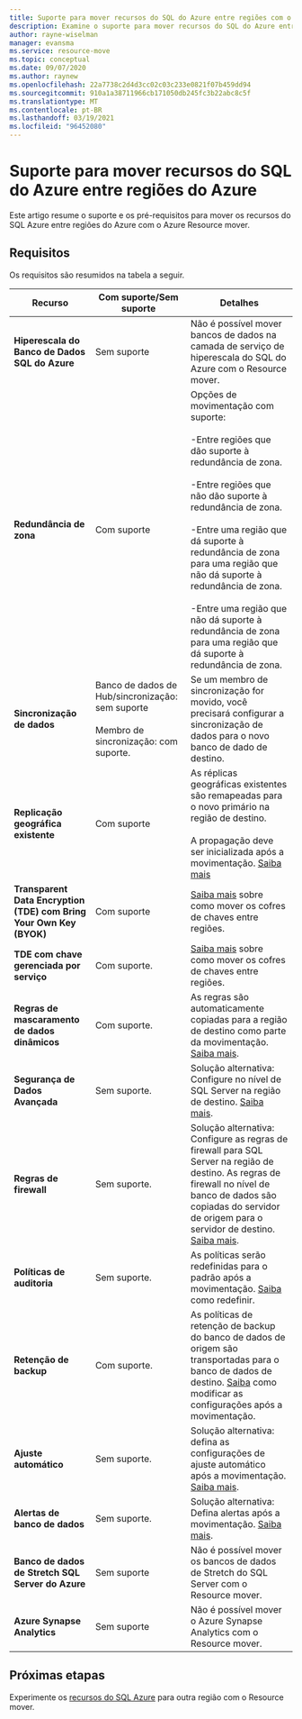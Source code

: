 ```yaml
---
title: Suporte para mover recursos do SQL do Azure entre regiões com o Azure Resource mover.
description: Examine o suporte para mover recursos do SQL do Azure entre regiões com o Azure Resource mover.
author: rayne-wiselman
manager: evansma
ms.service: resource-move
ms.topic: conceptual
ms.date: 09/07/2020
ms.author: raynew
ms.openlocfilehash: 22a7738c2d4d3cc02c03c233e0821f07b459dd94
ms.sourcegitcommit: 910a1a38711966cb171050db245fc3b22abc8c5f
ms.translationtype: MT
ms.contentlocale: pt-BR
ms.lasthandoff: 03/19/2021
ms.locfileid: "96452080"
---
```

# <a name="support-for-moving-azure-sql-resources-between-azure-regions"></a>Suporte para mover recursos do SQL do Azure entre regiões do Azure

Este artigo resume o suporte e os pré-requisitos para mover os recursos do SQL Azure entre regiões do Azure com o Azure Resource mover.

## <a name="requirements"></a>Requisitos

Os requisitos são resumidos na tabela a seguir.

**Recurso** | **Com suporte/Sem suporte** | **Detalhes**
--- | --- | ---
**Hiperescala do Banco de Dados SQL do Azure** | Sem suporte | Não é possível mover bancos de dados na camada de serviço de hiperescala do SQL do Azure com o Resource mover.
**Redundância de zona** | Com suporte |  Opções de movimentação com suporte:<br/><br/> -Entre regiões que dão suporte à redundância de zona.<br/><br/> -Entre regiões que não dão suporte à redundância de zona.<br/><br/> -Entre uma região que dá suporte à redundância de zona para uma região que não dá suporte à redundância de zona.<br/><br/> -Entre uma região que não dá suporte à redundância de zona para uma região que dá suporte à redundância de zona. 
**Sincronização de dados** | Banco de dados de Hub/sincronização: sem suporte<br/><br/> Membro de sincronização: com suporte. | Se um membro de sincronização for movido, você precisará configurar a sincronização de dados para o novo banco de dado de destino.
**Replicação geográfica existente** | Com suporte | As réplicas geográficas existentes são remapeadas para o novo primário na região de destino.<br/><br/> A propagação deve ser inicializada após a movimentação. [Saiba mais](../azure-sql/database/active-geo-replication-configure-portal.md)
**Transparent Data Encryption (TDE) com Bring Your Own Key (BYOK)** | Com suporte | [Saiba mais](../key-vault/general/move-region.md) sobre como mover os cofres de chaves entre regiões.
**TDE com chave gerenciada por serviço** | Com suporte. |  [Saiba mais](../key-vault/general/move-region.md) sobre como mover os cofres de chaves entre regiões.
**Regras de mascaramento de dados dinâmicos** | Com suporte. | As regras são automaticamente copiadas para a região de destino como parte da movimentação. [Saiba mais](../azure-sql/database/dynamic-data-masking-configure-portal.md).
**Segurança de Dados Avançada** | Sem suporte. | Solução alternativa: Configure no nível de SQL Server na região de destino. [Saiba mais](../azure-sql/database/azure-defender-for-sql.md).
**Regras de firewall** | Sem suporte. | Solução alternativa: Configure as regras de firewall para SQL Server na região de destino. As regras de firewall no nível de banco de dados são copiadas do servidor de origem para o servidor de destino. [Saiba mais](../azure-sql/database/firewall-create-server-level-portal-quickstart.md).
**Políticas de auditoria** | Sem suporte. | As políticas serão redefinidas para o padrão após a movimentação. [Saiba](../azure-sql/database/auditing-overview.md) como redefinir.
**Retenção de backup** | Com suporte. | As políticas de retenção de backup do banco de dados de origem são transportadas para o banco de dados de destino. [Saiba](../azure-sql/database/long-term-backup-retention-configure.md) como modificar as configurações após a movimentação.
**Ajuste automático** | Sem suporte. | Solução alternativa: defina as configurações de ajuste automático após a movimentação. [Saiba mais](../azure-sql/database/automatic-tuning-enable.md).
**Alertas de banco de dados** | Sem suporte. | Solução alternativa: Defina alertas após a movimentação. [Saiba mais](../azure-sql/database/alerts-insights-configure-portal.md).
**Banco de dados de Stretch SQL Server do Azure** | Sem suporte | Não é possível mover os bancos de dados de Stretch do SQL Server com o Resource mover.
**Azure Synapse Analytics** | Sem suporte | Não é possível mover o Azure Synapse Analytics com o Resource mover.
## <a name="next-steps"></a>Próximas etapas

Experimente os [recursos do SQL Azure](tutorial-move-region-sql.md) para outra região com o Resource mover.